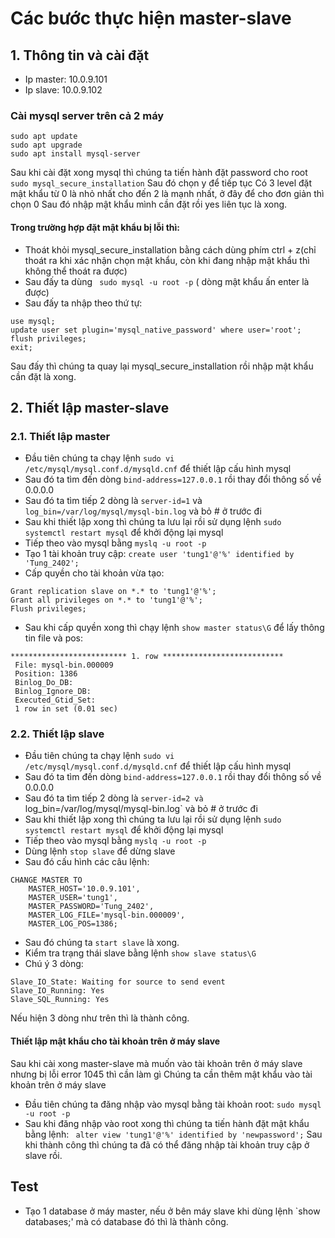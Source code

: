 # Các bước thực hiện master-slave
## 1. Thông tin và cài đặt
- Ip master: 10.0.9.101
- Ip slave: 10.0.9.102
### Cài mysql server trên cả 2 máy
```
sudo apt update
sudo apt upgrade
sudo apt install mysql-server
```
Sau khi cài đặt xong mysql thì chúng ta tiến hành đặt password cho root
`sudo mysql_secure_installation`
Sau đó chọn y để tiếp tục 
Có 3 level đặt mật khẩu từ 0 là nhỏ nhất cho đến 2 là mạnh nhất, ở đây để cho đơn giản thì chọn 0
Sau đó nhập mật khẩu mình cần đặt rồi yes liên tục là xong.
#### Trong trường hợp đặt mật khẩu bị lỗi thì:
- Thoát khỏi mysql_secure_installation bằng cách dùng phím ctrl + z(chỉ thoát ra khi xác nhận chọn mật khẩu, còn khi đang nhập mật khẩu thì không thể thoát ra được)
- Sau đấy ta dùng ` sudo mysql -u root -p` ( dòng mật khẩu ấn enter là được)
- Sau đấy ta nhập theo thứ tự:
 ```
use mysql;
update user set plugin='mysql_native_password' where user='root';
flush privileges;
exit;
```
Sau đấy thì chúng ta quay lại mysql_secure_installation rồi nhập mật khẩu cần đặt là xong.
## 2. Thiết lập master-slave
### 2.1. Thiết lập master
- Đầu tiên chúng ta chạy lệnh `sudo vi /etc/mysql/mysql.conf.d/mysqld.cnf` để thiết lập cấu hình mysql
- Sau đó ta tìm đến dòng `bind-address=127.0.0.1` rồi thay đổi thông số về 0.0.0.0
- Sau đó ta tìm tiếp 2 dòng là `server-id=1` và `log_bin=/var/log/mysql/mysql-bin.log` và bỏ # ở trước đi
- Sau khi thiết lập xong thì chúng ta lưu lại rồi sử dụng lệnh `sudo systemctl restart mysql` để khởi động lại mysql
- Tiếp theo vào mysql bằng `myslq -u root -p`
- Tạo 1 tài khoản truy cập:
`create user 'tung1'@'%' identified by 'Tung_2402';`
- Cấp quyền cho tài khoản vừa tạo:
```
Grant replication slave on *.* to 'tung1'@'%';
Grant all privileges on *.* to 'tung1'@'%';
Flush privileges;
```
- Sau khi cấp quyền xong thì chạy lệnh `show master status\G` để lấy thông tin file và pos:
```
************************** 1. row ***************************
 File: mysql-bin.000009           
 Position: 1386       
 Binlog_Do_DB:
 Binlog_Ignore_DB:
 Executed_Gtid_Set:
 1 row in set (0.01 sec)
```
### 2.2. Thiết lập slave
- Đầu tiên chúng ta chạy lệnh `sudo vi /etc/mysql/mysql.conf.d/mysqld.cnf` để thiết lập cấu hình mysql
- Sau đó ta tìm đến dòng `bind-address=127.0.0.1` rồi thay đổi thông số về 0.0.0.0
- Sau đó ta tìm tiếp 2 dòng là `server-id=2 và `log_bin=/var/log/mysql/mysql-bin.log` và bỏ # ở trước đi
- Sau khi thiết lập xong thì chúng ta lưu lại rồi sử dụng lệnh `sudo systemctl restart mysql` để khởi động lại mysql
- Tiếp theo vào mysql bằng `myslq -u root -p`
- Dùng lệnh `stop slave` để dừng slave
- Sau đó cấu hình các câu lệnh:
```
CHANGE MASTER TO
	MASTER_HOST='10.0.9.101',
	MASTER_USER='tung1',
	MASTER_PASSWORD='Tung_2402',
	MASTER_LOG_FILE='mysql-bin.000009',
	MASTER_LOG_POS=1386;
```
- Sau đó chúng ta `start slave` là xong.
- Kiểm tra trạng thái slave bằng lệnh `show slave status\G`
- Chú ý 3 dòng:
```
Slave_IO_State: Waiting for source to send event
Slave_IO_Running: Yes
Slave_SQL_Running: Yes
```
Nếu hiện 3 dòng như trên thì là thành công.
#### Thiết lập mật khẩu cho tài khoản trên ở máy slave
Sau khi cài xong master-slave mà muốn vào tài khoản trên ở máy slave nhưng bị lỗi error 1045 thì cần làm gì
Chúng ta cần thêm mật khẩu vào tài khoản trên ở máy slave
- Đầu tiên chúng ta đăng nhập vào mysql bằng tài khoản root:
`sudo mysql -u root -p`
- Sau khi đăng nhập vào root xong thì chúng ta tiến hành đặt mật khẩu bằng lệnh:
` alter view 'tung1'@'%' identified by 'newpassword';`
Sau khi thành công thì chúng ta đã có thể đăng nhập tài khoản truy cập ở slave rồi.
## Test
- Tạo 1 database ở máy master, nếu ở bên máy slave khi dùng lệnh `show databases;' mà có database đó thì là thành công.
